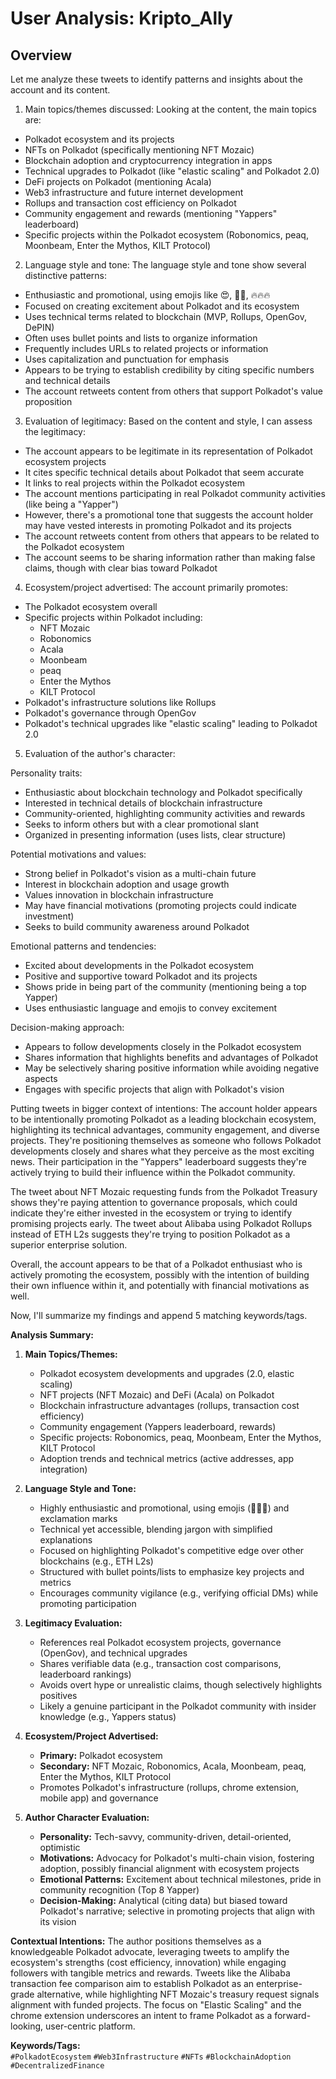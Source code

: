 # User Analysis: Kripto_Ally

## Overview

<think>
Let me analyze these tweets to identify patterns and insights about the account and its content.

1. Main topics/themes discussed:
Looking at the content, the main topics are:
- Polkadot ecosystem and its projects
- NFTs on Polkadot (specifically mentioning NFT Mozaic)
- Blockchain adoption and cryptocurrency integration in apps
- Technical upgrades to Polkadot (like "elastic scaling" and Polkadot 2.0)
- DeFi projects on Polkadot (mentioning Acala)
- Web3 infrastructure and future internet development
- Rollups and transaction cost efficiency on Polkadot
- Community engagement and rewards (mentioning "Yappers" leaderboard)
- Specific projects within the Polkadot ecosystem (Robonomics, peaq, Moonbeam, Enter the Mythos, KILT Protocol)

2. Language style and tone:
The language style and tone show several distinctive patterns:
- Enthusiastic and promotional, using emojis like 😍, 🚀🚀, 🔥🔥🔥
- Focused on creating excitement about Polkadot and its ecosystem
- Uses technical terms related to blockchain (MVP, Rollups, OpenGov, DePIN)
- Often uses bullet points and lists to organize information
- Frequently includes URLs to related projects or information
- Uses capitalization and punctuation for emphasis
- Appears to be trying to establish credibility by citing specific numbers and technical details
- The account retweets content from others that support Polkadot's value proposition

3. Evaluation of legitimacy:
Based on the content and style, I can assess the legitimacy:
- The account appears to be legitimate in its representation of Polkadot ecosystem projects
- It cites specific technical details about Polkadot that seem accurate
- It links to real projects within the Polkadot ecosystem
- The account mentions participating in real Polkadot community activities (like being a "Yapper")
- However, there's a promotional tone that suggests the account holder may have vested interests in promoting Polkadot and its projects
- The account retweets content from others that appears to be related to the Polkadot ecosystem
- The account seems to be sharing information rather than making false claims, though with clear bias toward Polkadot

4. Ecosystem/project advertised:
The account primarily promotes:
- The Polkadot ecosystem overall
- Specific projects within Polkadot including:
  - NFT Mozaic
  - Robonomics
  - Acala
  - Moonbeam
  - peaq
  - Enter the Mythos
  - KILT Protocol
- Polkadot's infrastructure solutions like Rollups
- Polkadot's governance through OpenGov
- Polkadot's technical upgrades like "elastic scaling" leading to Polkadot 2.0

5. Evaluation of the author's character:

Personality traits:
- Enthusiastic about blockchain technology and Polkadot specifically
- Interested in technical details of blockchain infrastructure
- Community-oriented, highlighting community activities and rewards
- Seeks to inform others but with a clear promotional slant
- Organized in presenting information (uses lists, clear structure)

Potential motivations and values:
- Strong belief in Polkadot's vision as a multi-chain future
- Interest in blockchain adoption and usage growth
- Values innovation in blockchain infrastructure
- May have financial motivations (promoting projects could indicate investment)
- Seeks to build community awareness around Polkadot

Emotional patterns and tendencies:
- Excited about developments in the Polkadot ecosystem
- Positive and supportive toward Polkadot and its projects
- Shows pride in being part of the community (mentioning being a top Yapper)
- Uses enthusiastic language and emojis to convey excitement

Decision-making approach:
- Appears to follow developments closely in the Polkadot ecosystem
- Shares information that highlights benefits and advantages of Polkadot
- May be selectively sharing positive information while avoiding negative aspects
- Engages with specific projects that align with Polkadot's vision

Putting tweets in bigger context of intentions:
The account holder appears to be intentionally promoting Polkadot as a leading blockchain ecosystem, highlighting its technical advantages, community engagement, and diverse projects. They're positioning themselves as someone who follows Polkadot developments closely and shares what they perceive as the most exciting news. Their participation in the "Yappers" leaderboard suggests they're actively trying to build their influence within the Polkadot community.

The tweet about NFT Mozaic requesting funds from the Polkadot Treasury shows they're paying attention to governance proposals, which could indicate they're either invested in the ecosystem or trying to identify promising projects early. The tweet about Alibaba using Polkadot Rollups instead of ETH L2s suggests they're trying to position Polkadot as a superior enterprise solution.

Overall, the account appears to be that of a Polkadot enthusiast who is actively promoting the ecosystem, possibly with the intention of building their own influence within it, and potentially with financial motivations as well.

Now, I'll summarize my findings and append 5 matching keywords/tags.
</think>

**Analysis Summary:**

1. **Main Topics/Themes:**
   - Polkadot ecosystem developments and upgrades (2.0, elastic scaling)
   - NFT projects (NFT Mozaic) and DeFi (Acala) on Polkadot
   - Blockchain infrastructure advantages (rollups, transaction cost efficiency)
   - Community engagement (Yappers leaderboard, rewards)
   - Specific projects: Robonomics, peaq, Moonbeam, Enter the Mythos, KILT Protocol
   - Adoption trends and technical metrics (active addresses, app integration)

2. **Language Style and Tone:**
   - Highly enthusiastic and promotional, using emojis (🚀🔥😍) and exclamation marks
   - Technical yet accessible, blending jargon with simplified explanations
   - Focused on highlighting Polkadot's competitive edge over other blockchains (e.g., ETH L2s)
   - Structured with bullet points/lists to emphasize key projects and metrics
   - Encourages community vigilance (e.g., verifying official DMs) while promoting participation

3. **Legitimacy Evaluation:**
   - References real Polkadot ecosystem projects, governance (OpenGov), and technical upgrades
   - Shares verifiable data (e.g., transaction cost comparisons, leaderboard rankings)
   - Avoids overt hype or unrealistic claims, though selectively highlights positives
   - Likely a genuine participant in the Polkadot community with insider knowledge (e.g., Yappers status)

4. **Ecosystem/Project Advertised:**
   - **Primary:** Polkadot ecosystem
   - **Secondary:** NFT Mozaic, Robonomics, Acala, Moonbeam, peaq, Enter the Mythos, KILT Protocol
   - Promotes Polkadot's infrastructure (rollups, chrome extension, mobile app) and governance

5. **Author Character Evaluation:**
   - **Personality:** Tech-savvy, community-driven, detail-oriented, optimistic
   - **Motivations:** Advocacy for Polkadot's multi-chain vision, fostering adoption, possibly financial alignment with ecosystem projects
   - **Emotional Patterns:** Excitement about technical milestones, pride in community recognition (Top 8 Yapper)
   - **Decision-Making:** Analytical (citing data) but biased toward Polkadot's narrative; selective in promoting projects that align with its vision

**Contextual Intentions:**
The author positions themselves as a knowledgeable Polkadot advocate, leveraging tweets to amplify the ecosystem's strengths (cost efficiency, innovation) while engaging followers with tangible metrics and rewards. Tweets like the Alibaba transaction fee comparison aim to establish Polkadot as an enterprise-grade alternative, while highlighting NFT Mozaic's treasury request signals alignment with funded projects. The focus on "Elastic Scaling" and the chrome extension underscores an intent to frame Polkadot as a forward-looking, user-centric platform.

**Keywords/Tags:**  
`#PolkadotEcosystem` `#Web3Infrastructure` `#NFTs` `#BlockchainAdoption` `#DecentralizedFinance`